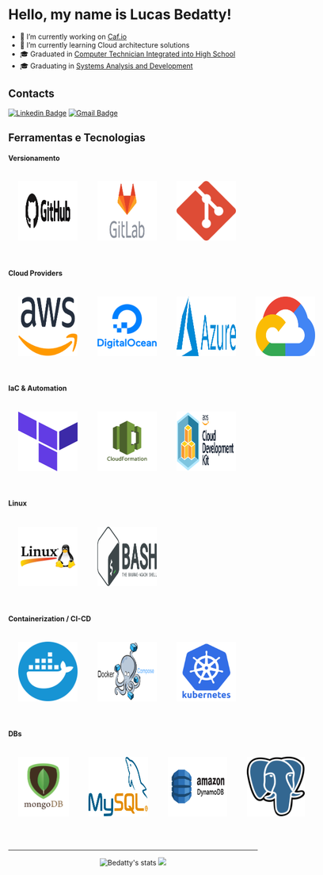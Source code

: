 <html>

# Hello, my name is Lucas Bedatty! 

- 🔭 I’m currently working on <a href="https://www.caf.io/">Caf.io</a>
- 🌱 I’m currently learning Cloud architecture solutions
- 🎓 Graduated in <a href="http://www.ifsul.edu.br/">Computer Technician Integrated into High School</a>
- 🎓 Graduating in <a href="https://www.unopar.com.br/">Systems Analysis and Development</a>

## Contacts
[![Linkedin Badge](https://img.shields.io/badge/-Lucas%20Bedatty-3000cc?style=flat-square&logo=Linkedin&logoColor=white&link=https://www.linkedin.com/in/lucas-c-bedatty-a0477a204/)](https://www.linkedin.com/in/lucas-c-bedatty-a0477a204/)
[![Gmail Badge](https://img.shields.io/badge/-lucasc.bedatty@gmail.com-3000cc?style=flat-square&logo=Gmail&logoColor=white&link=mailto:lucasc.bedatty@gmail.com)](mailto:lucasc.bedatty@gmail.com)

## Ferramentas e Tecnologias
#### Versionamento
<div style="display: flex; justify-content: flex-start; align-items: center; gap: 40px; padding: 20px;">
    <img src="assets/github.png" width="120" height="120" alt="GitHub"/>
    <img src="assets/Gitlab.png" width="120" height="120" alt="GitLab"/>
    <img src="assets/git.png" width="120" height="120" alt="Git"/>
</div>
<br>

#### Cloud Providers
<div style="display: flex; justify-content: flex-start; align-items: center; gap: 40px; padding: 20px;">
    <img src="assets/aws.png" width="120" height="120" alt="AWS"/>
    <img src="assets/DigitalOcean.png" width="120" height="120" alt="DigitalOcean"/>
    <img src="assets/MicrosoftAzure.png" width="120" height="120" alt="Azure"/>
    <img src="assets/google-cloud.png" width="120" height="120" alt="GCP"/>
</div>
<br>

#### IaC & Automation
<div style="display: flex; justify-content: flex-start; align-items: center; gap: 40px; padding: 20px;">
    <img src="assets/terraform.png" width="120" height="120" alt="Terraform"/>
    <img src="assets/cloudformation.png" width="120" height="120" alt="CloudFormation"/>
    <img src="assets/cdk.png" width="120" height="120" alt="CDK"/>
</div>
<br>

#### Linux
<div style="display: flex; justify-content: flex-start; align-items: center; gap: 40px; padding: 20px;">    
    <img src="assets/linux.png" width="120" height="120" alt="Linux"/>
    <img src="assets/bash.png" width="120" height="120" alt="Bash"/>
</div>
<br>

#### Containerization / CI-CD
<div style="display: flex; justify-content: flex-start; align-items: center; gap: 40px; padding: 20px;">
    <img src="assets/docker.png" width="120" height="120" alt="Docker"/>
    <img src="assets/docker-compose.png" width="120" height="120" alt="Docker Compose"/>
    <img src="assets/k8s.png" width="120" height="120" alt="Kubernetes"/>
</div>
<br>

#### DBs
<div style="display: flex; justify-content: flex-start; align-items: center; gap: 40px; padding: 20px;">
    <img src="assets/mongodb.png" width="120" height="120" alt="MongoDB"/>
    <img src="assets/Mysql.png" width="120" height="120" alt="MySQL"/>
    <img src="assets/dynamo.png" width="120" height="120" alt="DynamoDB"/>
    <img src="assets/Postgresql.png" width="120" height="120" alt="Postgres"/>
</div>
<br>
<br>
<hr />
<p align="center">
    <span>
        <img src="https://github-readme-stats.vercel.app/api?username=bedatty&show_icons=true&theme=dark" alt="Bedatty's stats" height=170 />
        <img src="https://github-readme-stats.vercel.app/api/top-langs/?username=bedatty&layout=compact&theme=dark" height="170">
    </span>
</p>

</html>
